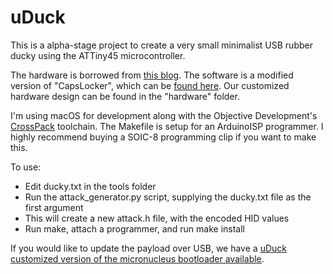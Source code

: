# uDuck

This is a alpha-stage project to create a very small minimalist USB rubber ducky using the ATTiny45 microcontroller.

The hardware is borrowed from [this blog](http://www.morethantechnical.com/2015/08/03/smallest-attiny45-usb/). The software is a modified version of "CapsLocker", which can be [found here](http://macetech.com/blog/?q=node/46). Our customized hardware design can be found in the "hardware" folder.

I'm using macOS for development along with the Objective Development's [CrossPack](https://www.obdev.at/products/crosspack/index.html) toolchain. The Makefile is setup for an ArduinoISP programmer. I highly recommend buying a SOIC-8 programming clip if you want to make this.

To use:
- Edit ducky.txt in the tools folder
- Run the attack_generator.py script, supplying the ducky.txt file as the first argument
- This will create a new attack.h file, with the encoded HID values
- Run make, attach a programmer, and run make install

If you would like to update the payload over USB, we have a [uDuck customized version of the micronucleus bootloader available](https://github.com/phikshun/micronucleus).
